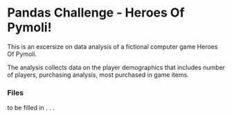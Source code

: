 # Pandas Challenge - Heroes Of Pymoli!  

This is an excersize on data analysis of a fictional computer game Heroes Of Pymoli.  

The analysis collects data on the player demographics that includes number of players, purchasing analysis, most purchased in game items.

### Files

to be filled in . . .